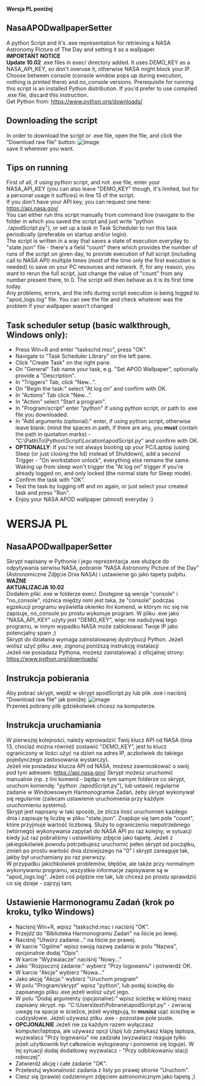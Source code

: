 **Wersja PL poniżej**
## NasaAPODwallpaperSetter
A python Script and it's .exe representation for retrieving a NASA Astronomy Picture of The Day and setting it as a wallpaper.\
**IMPORTANT NOTICE**\
**Update 10.02** .exe files in exec/ directory added. It uses DEMO_KEY as a NASA_API_KEY, so don't overuse it, otherwise NASA might block your IP. Choose between console (console window pops up during execution, nothing is printed there) and no_console versions.
Prerequisite for running this script is an installed Python distribution. If you'd prefer to use compiled .exe file, discard this instruction. \
Get Python from: https://www.python.org/downloads/

## Downloading the script
In order to download the script or .exe file, open the file, and click the "Download raw file" button:
![image](https://github.com/user-attachments/assets/ac0a998f-8b62-4c2b-ab7b-1aadc8144cde) \
save it wherever you want.

## Tips on running
First of all, if using python script, and not .exe file, enter your NASA_API_KEY (you can also leave "DEMO_KEY" though, it's limited, but for a personal usage it suffices) in line 13 of the script.\
If you don't have your API key, you can request one here: https://api.nasa.gov/ \
You can either run this script manually from command line (navigate to the folder in which you saved the script and just write "python ./apodScript.py"), or set up a task in Task Scheduler to run this task periodically (preferable on startup and/or login).\
The script is written in a way that saves a state of execution everyday to "state.json" file - there's a field "count" there which provides the number of runs of the script on given day, to provide execution of full script (including call to NASA API) multiple times (most of the time only the first execution is needed) to save on your PC resources and network. If, for any reason, you want to rerun the full script, just change the value of "count" from any number present there, to 0. The script will then behave as it is its first time today.\
Any problems, errors, and the info during script execution is being logged to "apod_logs.log" file. You can see the file and check whatever was the problem if your wallpaper wasn't changed

## Task scheduler setup (basic walkthrough, Windows only):
* Press Win+R and enter "taskschd.msc", press "OK".
* Navigate to "Task Scheduler Library" on the left pane.
* Click "Create Task" on the right pane.
* On "General" Tab name your task, e.g. "Set APOD Wallpaper", optionally provide a "Description".
* In "Triggers" Tab, click "New...".
* On "Begin the task:" select "At log on" and confirm with OK.
* In "Actions" Tab click "New...".
* In "Action" select "Start a program".
* In "Program/script" enter "python" if using python script, or path to .exe file you downloaded.
* In "Add arguments (optional):" enter, if using python script, otherwise leave blank: (mind the spaces in path, if there are any, you **must** contain the path in quotation marks) - "C:\Path\To\Python\Script\Location\apodScript.py" and confirm with OK. 
* **OPTIONALLY**: If you're not always booting up your PC/Laptop (using Sleep (or just closing the lid) instead of Shutdown), add a second Trigger - "On workstation unlock", everything else remains the same. Waking up from sleep won't trigger the "At log on" trigger if you're already logged on, and only locked (the normal state for Sleep mode).
* Confirm the task with "OK".
* Test the task by logging off and on again, or just select your created task and press "Run".
* Enjoy your NASA APOD wallpaper (almost) everyday :)

# **WERSJA PL**
## NasaAPODwallpaperSetter
Skrypt napisany w Pythonie i jego reprezentacja .exe służące do odpytywania serwisu NASA, pobranie "NASA Astronomy Picture of the Day" (Astronomiczne Zdjęcie Dnia NASA) i ustawienie go jako tapety pulpitu.\
**WAŻNE** \
**AKTUALIZACJA 10.02** \
Dodałem pliki .exe w folderze exec/. Dostępne są wersje "console" i "no_console", różnica między nimi jest taka, że "console" podczas egzekucji programu wyświetla okienko lini komend, w którym nic się nie zapisuje, no_console po prostu wykonuje program. W pliku .exe jako "NASA_API_KEY" użyty jest "DEMO_KEY", więc nie nadużywaj tego programu, w innym wypadku NASA może zablokować Twoje IP jako potencjalny spam ;) \
Skrypt do działania wymaga zainstalowanej dystrybucji Python. Jeżeli wolisz użyć pliku .exe, zignoruj poniższą instrukcję instalacji \
Jeżeli nie posiadasz Pythona, możesz zainstalować z oficjalnej strony: https://www.python.org/downloads/

## Instrukcja pobierania
Aby pobrać skrypt, wejdź w skrypt apodScript.py lub plik .exe i naciśnij "Download raw file" jak poniżej:
![image](https://github.com/user-attachments/assets/ac0a998f-8b62-4c2b-ab7b-1aadc8144cde) \
Przenieś pobrany plik gdziekolwiek chcesz na komputerze.

## Instrukcja uruchamiania
W pierwszej kolejności, należy wprowadzić Twój klucz API od NASA (linia 13, chociaż można również zostawić "DEMO_KEY", jest to klucz ograniczony w ilości użyć na dzień na adres IP, aczkolwiek do takiego pojedynczego zastosowania wystarczy).\
Jeżeli nie posiadasz klucza API od NASA, możesz zawnioskować o swój pod tym adresem: https://api.nasa.gov/
Skrypt możesz uruchomić manualnie (np. z lini komend - będąc w tym samym folderze co skrypt, uruchom komendę: "python ./apodScript.py"), lub ustawić regularne zadanie w Windowsowym Harmonogramie Zadań, żeby skrypt wykonywał się regularnie (zalecam ustawienie uruchomienia przy każdym uruchomieniu systemu).\
Skrypt jest napisany w taki sposób, że zlicza ilość uruchomień każdego dnia i zapisuje tę liczbę w pliku "state.json". Znajduje się tam pole "count", które przyjmuje wartość liczbową. Służy to ograniczeniu niepotrzebnego (wtórnego) wykonywania zapytań do NASA API po raz kolejny, w sytuacji kiedy już raz pobraliśmy i ustawiliśmy zdjęcie jako tapetę. Jeżeli z jakiegokolwiek powodu potrzebujesz uruchomić pełen skrypt od początku, zmień po prostu wartość dnia dzisiejszego na "0" i skrypt zareaguje tak, jakby był uruchamiany po raz pierwszy.\
W przypadku jakichkolwiek problemów, błędów, ale także przy normalnym wykonywaniu programu, wszystkie informacje zapisywane są w "apod_logs.log". Jeżeli coś pójdzie nie tak, lub chcesz po prostu sprawdzić co się dzieje - zajrzyj tam.

## Ustawienie Harmonogramu Zadań (krok po kroku, tylko Windows)
* Naciśnij Win+R, wpisz "taskschd.msc i naciśnij "OK".
* Przejdź do "Biblioteka Harmonogramu Zadań" na liście po lewej.
* Naciśnij "Utwórz zadanie..." na liście po prawej.
* W karcie "Ogólne" wpisz swoją nazwę zadania w polu "Nazwa", opcjonalnie dodaj "Opis".
* W karcie "Wyzwalacze" naciśnij "Nowy..."
* Jako "Rozpocznij zadanie:" wybierz "Przy logowaniu" i potwierdź OK.
* W karcie "Akcje" wybierz "Nowa..."
* Jako akcję "Akcja:" wybierz "Uruchom program"
* W polu "Program/skrypt" wpisz "python", lub podaj ścieżkę do zapisanego pliku .exe jeżeli wolisz użyć jego.
* W polu "Dodaj argumenty (opcjonalne):" wpisz ścieżkę w której masz zapisany skrypt. np. "C:\Users\test\Pobrane\apodScript.py" - zwracaj uwagę na spacje w ścieżce, jeżeli występują, to **musisz** ująć ścieżkę w cudzysłowie. Jeżeli używasz pliku .exe - pozostaw pole puste.
* **OPCJONALNIE** Jeżeli nie za każdym razem wyłączasz komputer/laptopa, ale używasz opcji Uśpij lub zamykasz klapę laptopa, wyzwalacz "Przy logowaniu" nie zadziała (wyzwalacz reaguje tylko jeżeli użytkownik był całkowicie wylogowany i ponownie się loguje). W tej sytuacji dodaj dodatkowy wyzwalacz - "Przy odblokowaniu stacji roboczej".  
* Zatwierdź akcję i całe zadanie "OK".
* Przetestuj wykonalność zadania z listy po prawej stronie "Uruchom".
* Ciesz się (prawie) codziennym zdjęciem astronomicznym jako tapetą ;)
